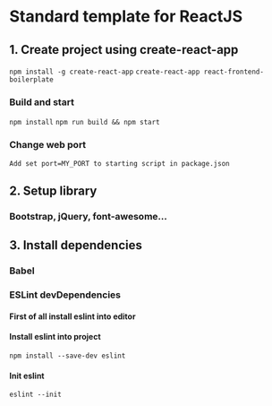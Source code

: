 # Standard template for ReactJS
## 1. Create project using create-react-app
`npm install -g create-react-app`
`create-react-app react-frontend-boilerplate`

### Build and start
`npm install`
`npm run build && npm start`

### Change web port
`Add set port=MY_PORT to starting script in package.json`

## 2. Setup library
### Bootstrap, jQuery, font-awesome...

## 3. Install dependencies
### Babel

### ESLint devDependencies
#### First of all install eslint into editor
#### Install eslint into project
`npm install --save-dev eslint`
#### Init eslint
`eslint --init`